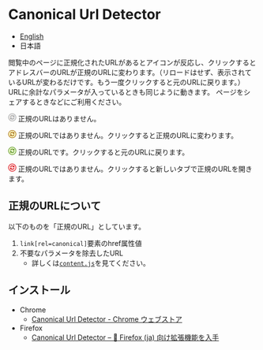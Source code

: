 # Canonical Url Detector

- [English](https://github.com/irok/CanonicalUrlDetector/blob/master/README.md)
- 日本語

閲覧中のページに正規化されたURLがあるとアイコンが反応し、クリックするとアドレスバーのURLが正規のURLに変わります。（リロードはせず、表示されているURLが変わるだけです。もう一度クリックすると元のURLに戻ります。）
URLに余計なパラメータが入っているときも同じように動きます。
ページをシェアするときなどにご利用ください。

<img src="https://raw.githubusercontent.com/irok/CanonicalUrlDetector/master/img/disabled-icon.png" width="16"/> 正規のURLはありません。

<img src="https://raw.githubusercontent.com/irok/CanonicalUrlDetector/master/img/icon-original.png" width="16"/> 正規のURLではありません。クリックすると正規のURLに変わります。

<img src="https://raw.githubusercontent.com/irok/CanonicalUrlDetector/master/img/icon-canonical.png" width="16"/> 正規のURLです。クリックすると元のURLに戻ります。

<img src="https://raw.githubusercontent.com/irok/CanonicalUrlDetector/master/img/icon-otherOrigin.png" width="16"/> 正規のURLではありません。クリックすると新しいタブで正規のURLを開きます。

## 正規のURLについて
以下のものを「正規のURL」としています。

1. `link[rel=canonical]`要素のhref属性値
2. 不要なパラメータを除去したURL
    * 詳しくは[`content.js`](https://github.com/irok/CanonicalUrlDetector/blob/master/content.js)を見てください。

## インストール
* Chrome
    * [Canonical Url Detector - Chrome ウェブストア](https://chrome.google.com/webstore/detail/canonical-url-detector/dcbmeicnoejpldipejlefojiiebhogij)
* Firefox
    * [Canonical Url Detector – 🦊 Firefox (ja) 向け拡張機能を入手](https://addons.mozilla.org/ja/firefox/addon/canonical-url-detector/)
